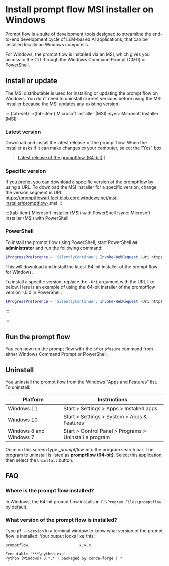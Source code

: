 # Install prompt flow MSI installer on Windows
Prompt flow is a suite of development tools designed to streamline the end-to-end development 
cycle of LLM-based AI applications, that can be installed locally on Windows computers.

For Windows, the prompt flow is installed via an MSI, which gives you access to the CLI 
through the Windows Command Prompt (CMD) or PowerShell.

## Install or update

The MSI distributable is used for installing or updating the prompt flow on Windows. 
You don't need to uninstall current versions before using the MSI installer because 
the MSI updates any existing version.

::::{tab-set}
:::{tab-item} Microsoft Installer (MSI)
:sync: Microsoft Installer (MSI)
### Latest version

Download and install the latest release of the prompt flow. 
When the installer asks if it can make changes to your computer, select the "Yes" box.

> [Latest release of the promptflow (64-bit)](https://aka.ms/installpromptflowwindowsx64)
)


### Specific version

If you prefer, you can download a specific version of the promptflow by using a URL. 
To download the MSI installer for a specific version, change the version segment in URL
https://promptflowartifact.blob.core.windows.net/msi-installer/promptflow-<version>.msi
:::

:::{tab-item} Microsoft Installer (MSI) with PowerShell
:sync: Microsoft Installer (MSI) with PowerShell

### PowerShell

To install the prompt flow using PowerShell, start PowerShell **as administrator** and 
run the following command:

   ```PowerShell
   $ProgressPreference = 'SilentlyContinue'; Invoke-WebRequest -Uri https://aka.ms/installpromptflowwindowsx64 -OutFile .\promptflow.msi; Start-Process msiexec.exe -Wait -ArgumentList '/I promptflow.msi /quiet'; Remove-Item .\promptflow.msi
   ```

This will download and install the latest 64-bit installer of the prompt flow for Windows.

To install a specific version, replace the `-Uri` argument with the URL like below. 
Here is an example of using the 64-bit installer of the promptflow version 1.0.0 in PowerShell:

   ```PowerShell
   $ProgressPreference = 'SilentlyContinue'; Invoke-WebRequest -Uri https://promptflowartifact.blob.core.windows.net/msi-installer/promptflow-1.0.0.msi -OutFile .\promptflow.msi; Start-Process msiexec.exe -Wait -ArgumentList '/I promptflow.msi /quiet'; Remove-Item .\promptflow.msi
   ```
:::

::::



## Run the prompt flow

You can now run the prompt flow with the `pf` or `pfazure` command from either Windows Command Prompt or PowerShell.


## Uninstall
You uninstall the prompt flow from the Windows "Apps and Features" list. To uninstall:

| Platform | Instructions |
|---|---|
| Windows 11 | Start > Settings > Apps > Installed apps |
| Windows 10 | Start > Settings > System > Apps & Features |
| Windows 8 and Windows 7 | Start > Control Panel > Programs > Uninstall a program |

Once on this screen type __promptflow_ into the program search bar. 
The program to uninstall is listed as __promptflow (64-bit)__. 
Select this application, then select the `Uninstall` button.

## FAQ

### Where is the prompt flow installed?
In Windows, the 64-bit prompt flow installs in `C:\Program Files\promptflow` by default. 


### What version of the prompt flow is installed?

Type `pf --version` in a terminal window to know what version of the prompt flow is installed. 
Your output looks like this:

```output
promptflow                       x.x.x

Executable '***\python.exe'
Python (Windows) 3.*.* | packaged by conda-forge | *
```